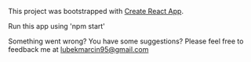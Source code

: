 This project was bootstrapped with [Create React App](https://github.com/facebookincubator/create-react-app).

Run this app using 'npm start'

Something went wrong? You have some suggestions? Please feel free to feedback me at lubekmarcin95@gmail.com